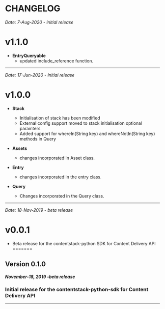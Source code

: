 CHANGELOG
=============



*Date: 7-Aug-2020 - initial release*

**v1.1.0**
============
- **EntryQueryable**
    - updated include_reference function.

-----------------------------

*Date: 17-Jun-2020 - initial release*

**v1.0.0**
============

- **Stack**
    - Initialisation of stack has been modified
    - External config support moved to stack initialisation optional paramters
    - Added support for whereIn(String key) and whereNotIn(String key) methods in Query

- **Assets**
    - changes incorporated in Asset class.

- **Entry**
    - changes incorporated in the entry class.

- **Query**
    - Changes incorporated in the Query class.


-----------------------------

*Date: 18-Nov-2019 - beta release*

**v0.0.1**
============
- Beta release for the contentstack-python SDK for Content Delivery API
=======
## Version 0.1.0
##### November-18, 2019 -beta release

### Initial release for the contentstack-python-sdk for Content Delivery API

-----------------------------
